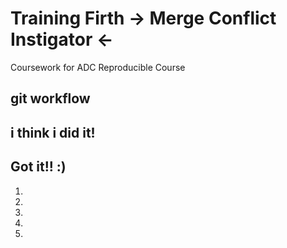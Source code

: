 # Training Firth -> Merge Conflict Instigator <-

Coursework for ADC Reproducible Course

## git workflow

## i think i did it!
## Got it!! :)
1.
2.
3.
4.
5.
